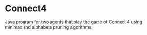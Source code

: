 # Connect4
Java program for two agents that play the game of Connect 4 using minimax and alphabeta pruning algorithms.
